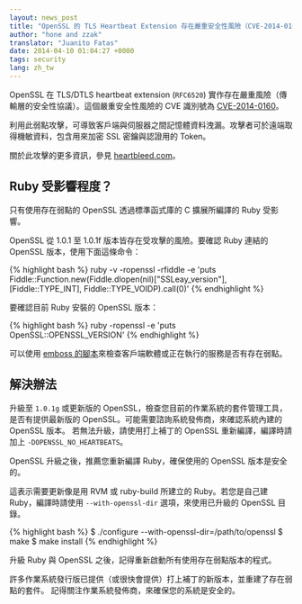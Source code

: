 ```yaml
---
layout: news_post
title: "OpenSSL 的 TLS Heartbeat Extension 存在嚴重安全性風險（CVE-2014-0160）"
author: "hone and zzak"
translator: "Juanito Fatas"
date: 2014-04-10 01:04:27 +0000
tags: security
lang: zh_tw
---
```


OpenSSL 在 TLS/DTLS heartbeat
extension (`RFC6520`) 實作存在嚴重風險（傳輸層的安全性協議）。這個嚴重安全性風險的 CVE 識別號為 [CVE-2014-0160](https://web.nvd.nist.gov/view/vuln/detail?vulnId=CVE-2014-0160)。

利用此弱點攻擊，可導致客戶端與伺服器之間記憶體資料洩漏。攻擊者可於遠端取得機敏資料，包含用來加密 SSL 密鑰與認證用的 Token。

關於此攻擊的更多資訊，參見 [heartbleed.com](http://heartbleed.com)。

## Ruby 受影響程度？

只有使用存在弱點的 OpenSSL 透過標準函式庫的 C 擴展所編譯的 Ruby 受影響。

OpenSSL 從 1.0.1 至 1.0.1f 版本皆存在受攻擊的風險。要確認 Ruby 連結的 OpenSSL 版本，使用下面這條命令：

{% highlight bash %}
ruby -v -ropenssl -rfiddle -e 'puts Fiddle::Function.new(Fiddle.dlopen(nil)["SSLeay_version"], [Fiddle::TYPE_INT], Fiddle::TYPE_VOIDP).call(0)'
{% endhighlight %}

要確認目前 Ruby 安裝的 OpenSSL 版本：

{% highlight bash %}
ruby -ropenssl -e 'puts OpenSSL::OPENSSL_VERSION'
{% endhighlight %}

可以使用 [emboss 的腳本](https://github.com/emboss/heartbeat)來檢查客戶端軟體或正在執行的服務是否有存在弱點。

## 解決辦法

升級至 `1.0.1g` 或更新版的 OpenSSL，檢查您目前的作業系統的套件管理工具，是否有提供最新版的 OpenSSL。可能需要諮詢系統發佈商，來確認系統內建的 OpenSSL 版本。
若無法升級，請使用打上補丁的 OpenSSL 重新編譯，編譯時請加上 `-DOPENSSL_NO_HEARTBEATS`。

OpenSSL 升級之後，推薦您重新編譯 Ruby，確保使用的 OpenSSL 版本是安全的。

這表示需要更新像是用 RVM 或 ruby-build 所建立的 Ruby。若您是自己建 Ruby，編譯時請使用 `--with-openssl-dir` 選項，來使用已升級的 OpenSSL 目錄。

{% highlight bash %}
$ ./configure --with-openssl-dir=/path/to/openssl
$ make
$ make install
{% endhighlight %}

升級 Ruby 與 OpenSSL 之後，記得重新啟動所有使用存在弱點版本的程式。

許多作業系統發行版已提供（或很快會提供）打上補丁的新版本，並重建了存在弱點的套件。
記得關注作業系統發佈商，來確保您的系統是安全的。
